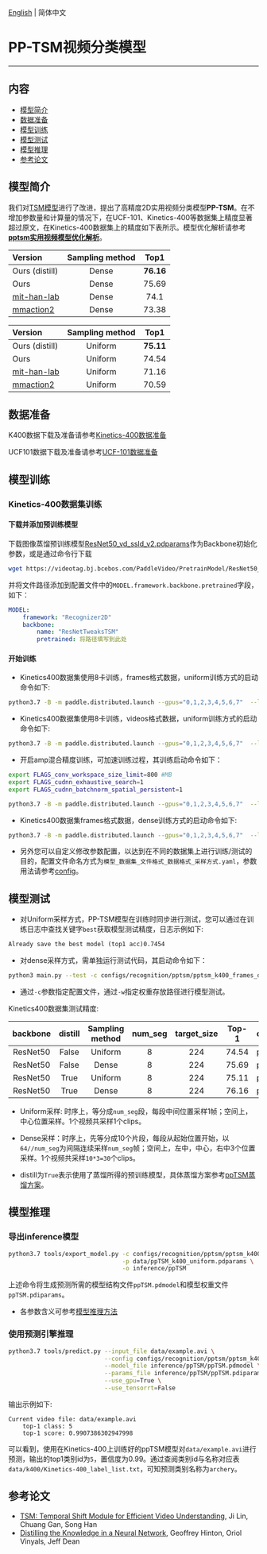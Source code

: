 [English](../../../en/model_zoo/recognition/pp-tsm.md) | 简体中文

# PP-TSM视频分类模型

---
## 内容

- [模型简介](#模型简介)
- [数据准备](#数据准备)
- [模型训练](#模型训练)
- [模型测试](#模型测试)
- [模型推理](#模型推理)
- [参考论文](#参考论文)


## 模型简介

我们对[TSM模型](./tsm.md)进行了改进，提出了高精度2D实用视频分类模型**PP-TSM**。在不增加参数量和计算量的情况下，在UCF-101、Kinetics-400等数据集上精度显著超过原文，在Kinetics-400数据集上的精度如下表所示。模型优化解析请参考[**pptsm实用视频模型优化解析**](https://github.com/PaddlePaddle/PaddleVideo/blob/main/docs/zh-CN/tutorials/pp-tsm.md)。

| Version | Sampling method | Top1 |
| :------ | :----------: | :----: |
| Ours (distill) | Dense | **76.16** |
| Ours | Dense | 75.69 |
| [mit-han-lab](https://github.com/mit-han-lab/temporal-shift-module) | Dense | 74.1 |
| [mmaction2](https://github.com/open-mmlab/mmaction2/blob/master/configs/recognition/tsm/README.md) | Dense | 73.38 |

| Version | Sampling method | Top1 |
| :------ | :----------: | :----: |
| Ours (distill) | Uniform | **75.11** |
| Ours | Uniform | 74.54 |
| [mit-han-lab](https://github.com/mit-han-lab/temporal-shift-module)  | Uniform | 71.16 |
| [mmaction2](https://github.com/open-mmlab/mmaction2/blob/master/configs/recognition/tsm/README.md) |  Uniform | 70.59 |


## 数据准备

K400数据下载及准备请参考[Kinetics-400数据准备](../../dataset/k400.md)

UCF101数据下载及准备请参考[UCF-101数据准备](../../dataset/ucf101.md)


## 模型训练

### Kinetics-400数据集训练

#### 下载并添加预训练模型

下载图像蒸馏预训练模型[ResNet50_vd_ssld_v2.pdparams](https://videotag.bj.bcebos.com/PaddleVideo/PretrainModel/ResNet50_vd_ssld_v2_pretrained.pdparams)作为Backbone初始化参数，或是通过命令行下载

```bash
wget https://videotag.bj.bcebos.com/PaddleVideo/PretrainModel/ResNet50_vd_ssld_v2_pretrained.pdparams
```

并将文件路径添加到配置文件中的`MODEL.framework.backbone.pretrained`字段，如下：

```yaml
MODEL:
    framework: "Recognizer2D"
    backbone:
        name: "ResNetTweaksTSM"
        pretrained: 将路径填写到此处
```

#### 开始训练

- Kinetics400数据集使用8卡训练，frames格式数据，uniform训练方式的启动命令如下:

```bash
python3.7 -B -m paddle.distributed.launch --gpus="0,1,2,3,4,5,6,7"  --log_dir=log_pptsm  main.py  --validate -c configs/recognition/pptsm/pptsm_k400_frames_uniform.yaml
```

- Kinetics400数据集使用8卡训练，videos格式数据，uniform训练方式的启动命令如下:

```bash
python3.7 -B -m paddle.distributed.launch --gpus="0,1,2,3,4,5,6,7"  --log_dir=log_pptsm  main.py  --validate -c configs/recognition/pptsm/pptsm_k400_videos_uniform.yaml
```

- 开启amp混合精度训练，可加速训练过程，其训练启动命令如下：

```bash
export FLAGS_conv_workspace_size_limit=800 #MB
export FLAGS_cudnn_exhaustive_search=1
export FLAGS_cudnn_batchnorm_spatial_persistent=1

python3.7 -B -m paddle.distributed.launch --gpus="0,1,2,3,4,5,6,7"  --log_dir=log_pptsm  main.py  --amp --validate -c configs/recognition/pptsm/pptsm_k400_frames_uniform.yaml
```

- Kinetics400数据集frames格式数据，dense训练方式的启动命令如下:

```bash
python3.7 -B -m paddle.distributed.launch --gpus="0,1,2,3,4,5,6,7"  --log_dir=log_pptsm  main.py  --validate -c configs/recognition/pptsm/pptsm_k400_frames_dense.yaml
```

- 另外您可以自定义修改参数配置，以达到在不同的数据集上进行训练/测试的目的，配置文件命名方式为`模型_数据集_文件格式_数据格式_采样方式.yaml`，参数用法请参考[config](../../tutorials/config.md)。


## 模型测试

- 对Uniform采样方式，PP-TSM模型在训练时同步进行测试，您可以通过在训练日志中查找关键字`best`获取模型测试精度，日志示例如下:

```txt
Already save the best model (top1 acc)0.7454
```

- 对dense采样方式，需单独运行测试代码，其启动命令如下：

```bash
python3 main.py --test -c configs/recognition/pptsm/pptsm_k400_frames_dense.yaml -w output/ppTSM/ppTSM_best.pdparams
```

- 通过`-c`参数指定配置文件，通过`-w`指定权重存放路径进行模型测试。


Kinetics400数据集测试精度:

| backbone | distill | Sampling method | num_seg | target_size | Top-1 | checkpoints |
| :------: | :----------: | :----: | :----: | :----: | :----: | :---- |
| ResNet50 | False | Uniform | 8 | 224 | 74.54 | [ppTSM_k400_uniform.pdparams](https://videotag.bj.bcebos.com/PaddleVideo-release2.1/PPTSM/ppTSM_k400_uniform.pdparams) |
| ResNet50 | False | Dense | 8 | 224 | 75.69 | [ppTSM_k400_dense.pdparams](https://videotag.bj.bcebos.com/PaddleVideo-release2.1/PPTSM/ppTSM_k400_dense.pdparams) |
| ResNet50 | True | Uniform | 8 | 224 | 75.11 | [ppTSM_k400_uniform_distill.pdparams](https://videotag.bj.bcebos.com/PaddleVideo-release2.1/PPTSM/ppTSM_k400_uniform_distill.pdparams) |
| ResNet50 | True | Dense | 8 | 224 | 76.16 | [ppTSM_k400_dense_distill.pdparams](https://videotag.bj.bcebos.com/PaddleVideo-release2.1/PPTSM/ppTSM_k400_dense_distill.pdparams) |

- Uniform采样: 时序上，等分成`num_seg`段，每段中间位置采样1帧；空间上，中心位置采样。1个视频共采样1个clips。

- Dense采样：时序上，先等分成10个片段，每段从起始位置开始，以`64//num_seg`为间隔连续采样`num_seg`帧；空间上，左中，中心，右中3个位置采样。1个视频共采样`10*3=30`个clips。

- distill为`True`表示使用了蒸馏所得的预训练模型，具体蒸馏方案参考[ppTSM蒸馏方案](TODO)。


## 模型推理

### 导出inference模型

```bash
python3.7 tools/export_model.py -c configs/recognition/pptsm/pptsm_k400_frames_uniform.yaml \
                                -p data/ppTSM_k400_uniform.pdparams \
                                -o inference/ppTSM
```

上述命令将生成预测所需的模型结构文件`ppTSM.pdmodel`和模型权重文件`ppTSM.pdiparams`。

- 各参数含义可参考[模型推理方法](https://github.com/PaddlePaddle/PaddleVideo/blob/release/2.0/docs/zh-CN/start.md#2-%E6%A8%A1%E5%9E%8B%E6%8E%A8%E7%90%86)

### 使用预测引擎推理

```bash
python3.7 tools/predict.py --input_file data/example.avi \
                           --config configs/recognition/pptsm/pptsm_k400_frames_uniform.yaml \
                           --model_file inference/ppTSM/ppTSM.pdmodel \
                           --params_file inference/ppTSM/ppTSM.pdiparams \
                           --use_gpu=True \
                           --use_tensorrt=False
```

输出示例如下:

```
Current video file: data/example.avi
	top-1 class: 5
	top-1 score: 0.9907386302947998
```

可以看到，使用在Kinetics-400上训练好的ppTSM模型对`data/example.avi`进行预测，输出的top1类别id为`5`，置信度为0.99。通过查阅类别id与名称对应表`data/k400/Kinetics-400_label_list.txt`，可知预测类别名称为`archery`。

## 参考论文

- [TSM: Temporal Shift Module for Efficient Video Understanding](https://arxiv.org/pdf/1811.08383.pdf), Ji Lin, Chuang Gan, Song Han
- [Distilling the Knowledge in a Neural Network](https://arxiv.org/abs/1503.02531), Geoffrey Hinton, Oriol Vinyals, Jeff Dean
